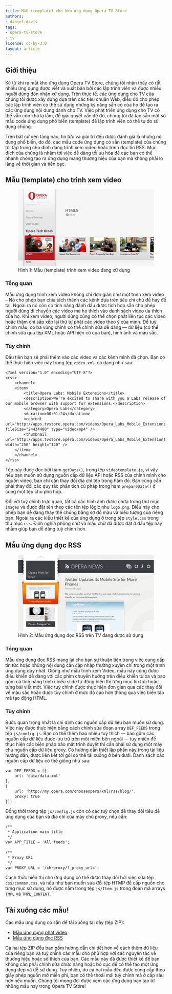 ```yaml
---
title: Mẫu (template) cho kho ứng dụng Opera TV Store
authors:
- daniel-davis
tags:
- opera-tv-store
- tv
license: cc-by-3.0
layout: article
---
```


## Giới thiệu

Kể từ khi ra mắt kho ứng dụng Opera TV Store, chúng tôi nhận thấy có rất nhiều ứng dụng được viết và xuất bản bởi các lập trình viên và được nhiều người dùng đón nhận xử dụng. Trên thực tế, các ứng dụng cho TV của chúng tôi được xây dựng dựa trên các tiêu chuẩn Web, điều đó cho phép các lập trình viên có thể sử dụng những kỹ năng sẵn có của họ để tạo ra các ứng dụng nội dung dành cho TV. Việc phát triển ứng dụng cho TV có thể vẫn còn khá lạ lẫm, để giải quyết vấn đề đó, chúng tôi đã tạo sẵn một số mẫu code ứng dụng phổ biến (template) để lập trình viên có thể tự do sử dụng chúng.

Trên bất cứ nền tảng nào, tin tức và giải trí đều được đánh giá là những nội dung phổ biến, do đó, các mẫu code ứng dụng có sẵn (template) của chúng tôi tập trung cho định dạng trình xem video hoặc trình đọc tin RSS. Mục đích của chúng là nhắm tới việc dễ dàng tối ưu hóa để các bạn có thể nhanh chóng tạo ra ứng dụng mang thương hiệu của bạn mà không phải lo lắng về thời gian và tiền bạc.

## Mẫu (template) cho trình xem video

<figure id="figure-1">
	<img src="/articles/opera-tv-store-app-templates/video-app-template.jpg" alt="Ảnh chụp màn hình minh hoạ ứng dụng phát video trên TV đang được sử dụng">
	<figcaption markdown="span">Hình 1: Mẫu (template) trình xem video đang xử dụng</figcaption>
</figure>

### Tổng quan

Mẫu ứng dụng trình xem video không chỉ đơn giản như một trình xem video – Nó cho phép bạn chia tách thành các kênh dựa trên tiêu chí chủ đề hay đề tài. Ngoài ra nó còn có tính năng đánh dấu được tích hợp sẵn cho phép người dùng di chuyển các video mà họ thích vào danh sách video ưa thích của họ. Khi xem video, người dùng cũng có thể chọn phát liên tục các video hoặc thậm chí sắp xếp lại thứ tự phát các video theo ý của mình. Để tuỳ chỉnh mẫu, có ba vùng chính có thể chỉnh sửa dễ dàng — dữ liệu (có thể chỉnh sửa qua tệp XML hoặc API hiện có của bạn), hình ảnh và màu sắc.

### Tùy chỉnh

Đầu tiên bạn sẽ phải thêm vào các video và các kênh mình đã chọn. Bạn có thể thực hiện việc này trong tệp `video.xml`, có dạng như sau:

	<?xml version="1.0" encoding="UTF-8"?>
	<rss>
		<channel>
		<item>
			<title>Opera Labs: Mobile Extensions</title>
			<description>We’re excited to share with you a Labs release of our mobile browser with support for extensions.</description>
			<category>Opera Labs</category>
			<duration>00:01:24</duration>
			<content url="http://apps.tvstore.opera.com/videos/Opera_Labs_Mobile_Extensions.mp4" fileSize="24434480" type="video/mp4" />
			<thumbnail url="http://apps.tvstore.opera.com/videos/Opera_Labs_Mobile_Extensions.jpg" width="250" height="140" />
		</item>
		</channel>
	</rss>

Tệp này được đọc bởi hàm `getData()`, trong tệp `videotemplate.js`, vì vậy nếu bạn muốn sử dụng nguồn cấp dữ liệu API hoặc RSS của chính mình cho nguồn video, bạn chỉ cần thay đổi địa chỉ tệp trong hàm đó. Bạn cũng cần phải thay đổi các quy tắc phân tích cú pháp trong hàm `prepareData()` ở cùng một tệp cho phù hợp.

Đối với tuỳ chỉnh trực quan, tất cả các hình ảnh được chứa trong thư mục `images` và được đặt tên theo các tên tệp lôgic như `logo.png`. Điều này cho phép bạn dễ dàng thay thế chúng bằng sơ đồ màu và biểu tượng của riêng bạn. Ngoài ra các kiểu thiết kế của ứng dụng ở trong tệp `style.css` trong thư mục `css`. Định nghĩa phông chữ và màu chữ đã được đặt ở đầu tệp này nhằm giúp bạn dễ dàng tuỳ chỉnh hơn.

## Mẫu ứng dụng đọc RSS

<figure id="figure-2">
	<img src="/articles/opera-tv-store-app-templates/rss-app-template.jpg" alt="Ảnh chụp màn hình minh hoạ ứng dụng đọc video trên TV đang được sử dụng">
	<figcaption markdown="span">Hình 2: Mẫu ứng dụng đọc RSS trên TV đang được sử dụng</figcaption>
</figure>

### Tổng quan

Mẫu ứng dụng đọc RSS mang lại cho bạn sự thuận tiện trong việc cung cấp tin tức hoặc những nội dung cần cập nhập thường xuyên chỉ trong một trình ứng dụng duy nhất. Giống như mẫu trình xem Video, mầu này cũng được điều khiển dễ dàng với các phím chuyển hướng trên điều khiển từ xa và bao gồm cả tính năng trình chiếu slide tự động hiển thị từng mục tin tức hoặc từng bài viết một. Việc tuỳ chỉnh được thực hiện đơn giản qua các thay đổi về màu sắc hoặc được tùy chỉnh ở mức độ cao hơn thông qua việc biên tập mã tạo động HTML.

### Tùy chỉnh

Bước quan trọng nhất là chỉ định các nguồn cấp dữ liệu bạn muốn sử dụng. Việc này được thực hiện bằng cách chỉnh sửa đoạn array `DEF_FEEDS` trong tệp `js/config.js`. Bạn có thể thêm bao nhiêu tuỳ thích — bao gồm các nguồn cấp dữ liệu được lưu trữ trên một miền bên ngoài — tuy nhiên để thực hiện các biện pháp bảo mật trình duyệt thì cần phải sử dụng một máy chủ nguồn cấp dữ liệu proxy. Có hướng dẫn thiết lập phần này trong tài liệu hướng dẫn, được liên kết tới gói có thể tải xuống ở bên dưới. Danh sách các nguồn cấp dữ liệu có thể giống như sau:

	var DEF_FEEDS = [{
		url: 'data/data.xml'
	},
	{
		url: 'http://my.opera.com/chooseopera/xml/rss/blog/',
		proxy: true
	}];

Đồng thời trong tệp `js/config.js` còn có các tuỳ chọn để thay đổi tiêu đề ứng dụng của bạn và địa chỉ của máy chủ proxy, nếu cần:

	/**
	 * Application main title
	 */
	var APP_TITLE = 'All feeds';

	/**
	 * Proxy URL
	 */
	var PROXY_URL = '/xhrproxy/?_proxy_url=';

Cách thức hiển thị cho ứng dụng có thể được thay đổi bởi việc sửa tệp `css/common.css`, và nếu như bạn muốn sửa đổi tệp HTMP để cấp nguồn cho từng mục sử dụng, nó được nằm trong tệp `js/Item.js` trong đoạn mã arrays `TMPL` và `TMPL_CONTENT`.

## Tải xuống các mẫu!

Các mẫu ứng dụng có sẵn để tải xuống tại đây (tệp ZIP):

- [Mẫu ứng dụng phát video][3]
- [Mẫu ứng dụng đọc RSS][4]

[3]: http://apps.tvstore.opera.com/templates/videotemplate.zip
[4]: http://apps.tvstore.opera.com/templates/rssreader.zip

Cả hai tệp ZIP đều bao gồm hướng dẫn chi tiết hơn về cách thêm dữ liệu của riêng bạn và tuỳ chỉnh các mẫu cho phù hợp với các nguyên tắc về thương hiệu hoặc sở thích của bạn. Các mẫu này đã được thiết kế để bạn không cần phải chỉnh sửa chức năng hoặc bố cục để có thể tạo một ứng dụng đẹp và dễ sử dụng. Tuy nhiên, do cả hai mẫu đều được cung cấp theo giấy phép nguồn mở miễn phí, bạn có thể thoải mái tuỳ chỉnh mã ở cấp sâu hơn nếu muốn. Chúng tôi mong đợi được xem các ứng dụng bạn tạo từ những mẫu này trong Opera TV Store!